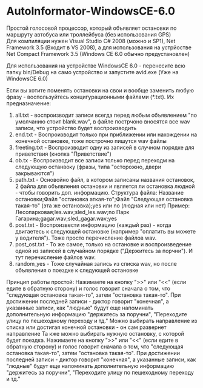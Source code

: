 # AutoInformator-WindowsCE-6.0
Простой голосовой процессор, который объявляет остановки по маршруту автобуса или троллейбуса (без использования GPS)  
Для компиляции нужен Visual Studio C# 2008 (можно и SP1), Net Framework 3.5 (Входит в VS 2008), а для использования на устрйостве Net Compact Framework 3.5 (Windows CE 6.0 обычно предустановлен)
 
Для использования на устройстве WindowsCE 6.0 - перенесите всю папку bin/Debug на само устройство и запустите avid.exe (Уже на WindowsCE 6.0)

Если вы хотите поменять остановки на свои и вообще заменить любую фразу - воспользуйтесь концигурационными файлами (*.txt).
Их предназначение:
1) all.txt - воспроизводит записи всегда перед любым объявлением "по умолчанию стоит blank.wav", в файле пострчоно вносятся все wav записи, что устройство будет воспроизводить
2) end.txt - Воспроизводит только при приближении или нахождении на конечной остановке, тоже построчно пишутся wav файлы
3) freeting.txt - Воспроизводит одну из записей в случном порядке для приветствия (кнопка "Приветствие")
4) ob.tx - Воспроизводит все записи только перед переходм на следующую останвоку (фразы, типа "осторожно, двери закрываются")
5) path.txt - Основойно файл, в котором записаны названия остановок, 2 файла для объявления остановки и является ли остановка людной - чтобы говорить доп. информацию.
Структура файла:
Название остановки;Файл "остановка аткая-то";Файл "Следующая остановка такая-то" (эта же остановка);yes или no (людная или нет)
Пример:
Лесопарковая;les.wav;sled_les.wav;no
Парк Гагарина;gagar.wav;sled_gagar.wav;yes
6) post.txt - Воспроизвести информацию (каждый раз) - когда двигаетесь к следующей остановке (например "оплатить вы можете у водителя"). Тоже просто перечисление файлов wav.
7) post_ost.txt - То же самое, только на остановке и воспроизведение одной из записей в случайном порядке ("Держитесь за порчни"). И тут перечисление файлов wav.
8) random_yes - Тоже случайная запись из списка wav, но после объявления о поездке к следующей остановке

Принцип работы простой:
Нажимаете на кнопку ">>" или "<<" (если едите в обратную сторону) и голос говорит сначала о том, что "следующая остановка такая-то", затем "остановка такая-то". При достижении последней записи - диктор говорит "конечная", а указанные записи, как "людные" будут еще напоминать дополнительную информацию "держитесь за поручни", "Переходите улицу по пешеходному переходу и тд."
Можно выбирать направление из списка или достигая конечной остановки - он сам развернет направление
Та кже можно выбирать нужную остановку, с которой будет поездка.
Нажимаете на кнопку ">>" или "<<" (если едите в обратную сторону) и голос говорит сначала о том, что "следующая остановка такая-то", затем "остановка такая-то". При достижении последней записи - диктор говорит "конечная", а указанные записи, как "людные" будут еще напоминать дополнительную информацию "держитесь за поручни", "Переходите улицу по пешеходному переходу и тд."